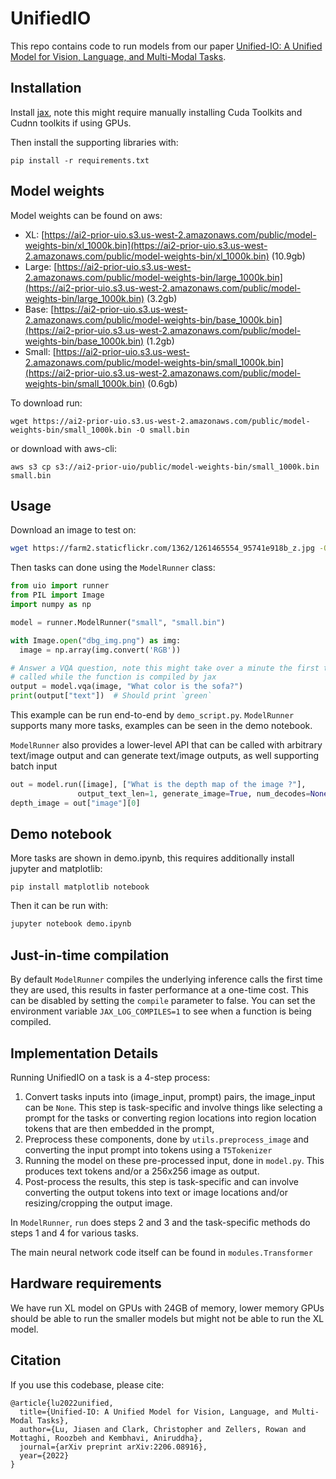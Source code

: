 # UnifiedIO

This repo contains code to run models from our paper [Unified-IO: A Unified Model for Vision, Language, and Multi-Modal Tasks](https://arxiv.org/abs/2206.08916).

## Installation
Install [jax](https://github.com/google/jax#installation), note this might require manually installing
Cuda Toolkits and Cudnn toolkits if using GPUs.

Then install the supporting libraries with:

```
pip install -r requirements.txt
```

## Model weights
Model weights can be found on aws:
- XL: [https://ai2-prior-uio.s3.us-west-2.amazonaws.com/public/model-weights-bin/xl_1000k.bin](https://ai2-prior-uio.s3.us-west-2.amazonaws.com/public/model-weights-bin/xl_1000k.bin) (10.9gb)
- Large: [https://ai2-prior-uio.s3.us-west-2.amazonaws.com/public/model-weights-bin/large_1000k.bin](https://ai2-prior-uio.s3.us-west-2.amazonaws.com/public/model-weights-bin/large_1000k.bin) (3.2gb)
- Base: [https://ai2-prior-uio.s3.us-west-2.amazonaws.com/public/model-weights-bin/base_1000k.bin](https://ai2-prior-uio.s3.us-west-2.amazonaws.com/public/model-weights-bin/base_1000k.bin) (1.2gb)
- Small: [https://ai2-prior-uio.s3.us-west-2.amazonaws.com/public/model-weights-bin/small_1000k.bin](https://ai2-prior-uio.s3.us-west-2.amazonaws.com/public/model-weights-bin/small_1000k.bin) (0.6gb)

To download run:

```wget 
wget https://ai2-prior-uio.s3.us-west-2.amazonaws.com/public/model-weights-bin/small_1000k.bin -O small.bin
```

or download with aws-cli: 
```aws
aws s3 cp s3://ai2-prior-uio/public/model-weights-bin/small_1000k.bin small.bin 
```

## Usage
Download an image to test on:
```bash
wget https://farm2.staticflickr.com/1362/1261465554_95741e918b_z.jpg -O dbg_img.png
```

Then tasks can done using the `ModelRunner` class:

```python
from uio import runner
from PIL import Image
import numpy as np

model = runner.ModelRunner("small", "small.bin")

with Image.open("dbg_img.png") as img:
  image = np.array(img.convert('RGB'))

# Answer a VQA question, note this might take over a minute the first time it is 
# called while the function is compiled by jax
output = model.vqa(image, "What color is the sofa?")
print(output["text"])  # Should print `green`
```

This example can be run end-to-end by `demo_script.py`. `ModelRunner` supports many more tasks, 
examples can be seen in the demo notebook.


`ModelRunner` also provides a lower-level API that can be called with arbitrary text/image output and 
can generate text/image outputs, as well supporting batch input

```python
out = model.run([image], ["What is the depth map of the image ?"], 
               output_text_len=1, generate_image=True, num_decodes=None)
depth_image = out["image"][0]
```

## Demo notebook
More tasks are shown in demo.ipynb, this requires additionally install jupyter and matplotlib:

```
pip install matplotlib notebook
```

Then it can be run with:

```python
jupyter notebook demo.ipynb
```


## Just-in-time compilation
By default `ModelRunner` compiles the underlying inference calls the first time they are used,
this results in faster performance at a one-time cost. This can be disabled by setting the
`compile` parameter to false. You can set the environment variable `JAX_LOG_COMPILES=1`
to see when a function is being compiled.

## Implementation Details
Running UnifiedIO on a task is a 4-step process:

1. Convert tasks inputs into (image_input, prompt) pairs, the image_input can be `None`.
This step is task-specific and involve things like selecting a prompt for the tasks 
or converting region locations into region location tokens that are then embedded in the prompt,
2. Preprocess these components, done by `utils.preprocess_image` and converting the input prompt into
tokens using a `T5Tokenizer`
3. Running the model on these pre-processed input, done in `model.py`. This produces text 
tokens and/or a 256x256 image as output. 
4. Post-process the results, this step is task-specific and can involve converting the output 
tokens into text or image locations and/or resizing/cropping the output image.

In `ModelRunner`, `run` does steps 2 and 3 and the task-specific methods do steps 1 and 4 
for various tasks.

The main neural network code itself can be found in `modules.Transformer` 

## Hardware requirements
We have run XL model on GPUs with 24GB of memory, lower memory GPUs should be able to run
the smaller models but might not be able to run the XL model. 

## Citation
If you use this codebase, please cite:

```
@article{lu2022unified,
  title={Unified-IO: A Unified Model for Vision, Language, and Multi-Modal Tasks},
  author={Lu, Jiasen and Clark, Christopher and Zellers, Rowan and Mottaghi, Roozbeh and Kembhavi, Aniruddha},
  journal={arXiv preprint arXiv:2206.08916},
  year={2022}
}
```
